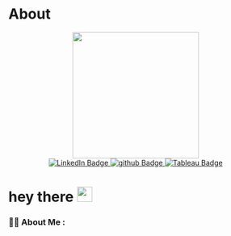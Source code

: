 # About

<div id="header" align="center">
    <img src="https://media.giphy.com/media/QJ8bR5An4VC59FvVcx/giphy.gif"width="250"/>
</div>

<div id="badges" align="center">
  <a href="https://www.linkedin.com/in/makarovm/">
      <img src="https://img.shields.io/badge/LinkedIn-blue?logo=linkedin&logoColor=white&style=for-the-badge" alt="LinkedIn Badge"/>
  </a>
  
  <a href="https://github.com/dedalab">
      <img src="https://img.shields.io/badge/GitHub-lightgrey?logo=github&logoColor=white&style=for-the-badge" alt="github Badge"/>
  </a>
  
  <a href="https://public.tableau.com/app/profile/makarovm">
      <img src="https://img.shields.io/badge/Tableau-E97627?style=for-the-badge&logo=Tableau&logoColor=white" alt="Tableau Badge"/>
  </a>
  
  
</div>

<h1>
  hey there
  <img src="https://media.giphy.com/media/hvRJCLFzcasrR4ia7z/giphy.gif" width="30px"/>
</h1>

### :woman_technologist: About Me :

<img src="https://komarev.com/ghpvc/?username=dedalab&style=for-the-badge&color=blue" alt=""/>
